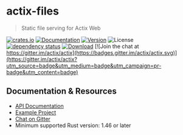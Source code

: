 # actix-files

> Static file serving for Actix Web

[![crates.io](https://img.shields.io/crates/v/actix-files?label=latest)](https://crates.io/crates/actix-files)
[![Documentation](https://docs.rs/actix-files/badge.svg?version=0.6.0-beta.4)](https://docs.rs/actix-files/0.6.0-beta.4)
[![Version](https://img.shields.io/badge/rustc-1.46+-ab6000.svg)](https://blog.rust-lang.org/2020/03/12/Rust-1.46.html)
![License](https://img.shields.io/crates/l/actix-files.svg)
<br />
[![dependency status](https://deps.rs/crate/actix-files/0.6.0-beta.4/status.svg)](https://deps.rs/crate/actix-files/0.6.0-beta.4)
[![Download](https://img.shields.io/crates/d/actix-files.svg)](https://crates.io/crates/actix-files)
[![Join the chat at https://gitter.im/actix/actix](https://badges.gitter.im/actix/actix.svg)](https://gitter.im/actix/actix?utm_source=badge&utm_medium=badge&utm_campaign=pr-badge&utm_content=badge)

## Documentation & Resources

- [API Documentation](https://docs.rs/actix-files/)
- [Example Project](https://github.com/actix/examples/tree/master/basics/static_index)
- [Chat on Gitter](https://gitter.im/actix/actix-web)
- Minimum supported Rust version: 1.46 or later
